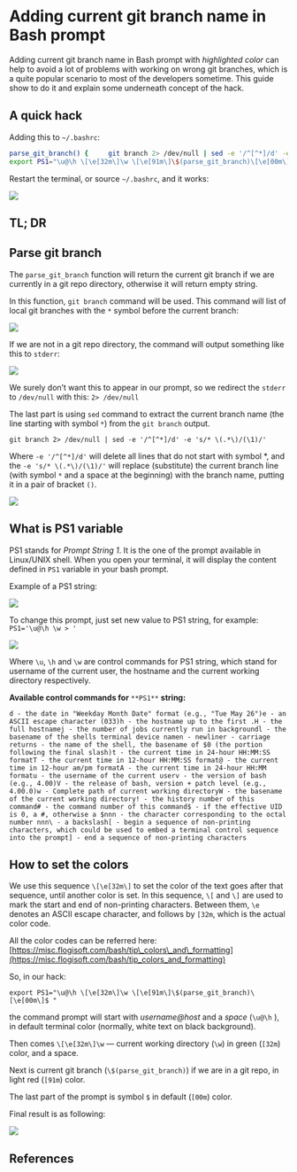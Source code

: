 # Adding current git branch name in Bash prompt

Adding current git branch name in Bash prompt with _highlighted color_ can help to avoid a lot of problems with working on wrong git branches, which is a quite popular scenario to most of the developers sometime. This guide show to do it and explain some underneath concept of the hack.

## A quick hack

Adding this to `~/.bashrc`:

```bash
parse_git_branch() {     git branch 2> /dev/null | sed -e '/^[^*]/d' -e 's/* \(.*\)/(\1)/'}
export PS1="\u@\h \[\e[32m\]\w \[\e[91m\]\$(parse_git_branch)\[\e[00m\]$ "
```

Restart the terminal, or source `~/.bashrc`, and it works:

![](https://miro.medium.com/v2/resize:fit:700/1*JFi3MdZFFVUhXWmi_AGrWA.png)

## TL; DR

## Parse git branch

The `parse_git_branch` function will return the current git branch if we are currently in a git repo directory, otherwise it will return empty string.

In this function, `git branch` command will be used. This command will list of local git branches with the `*` symbol before the current branch:

![](https://miro.medium.com/v2/resize:fit:628/1*von0p7N7REbSC_-OTuOjBg.png)

If we are not in a git repo directory, the command will output something like this to `stderr`:

![](https://miro.medium.com/v2/resize:fit:700/1*_8CONzELqUxEffJ3CzIMrA.png)

We surely don’t want this to appear in our prompt, so we redirect the `stderr` to `/dev/null` with this: `2> /dev/null`

The last part is using `sed` command to extract the current branch name (the line starting with symbol `*`) from the `git branch` output.

```
git branch 2> /dev/null | sed -e '/^[^*]/d' -e 's/* \(.*\)/(\1)/'
```

Where `-e '/^[^*]/d'` will delete all lines that do not start with symbol \*, and the `-e 's/* \(.*\)/(\1)/'` will replace (substitute) the current branch line (with symbol `*` and a space at the beginning) with the branch name, putting it in a pair of bracket `()`.

![](https://miro.medium.com/v2/resize:fit:700/1*PQNpR2of90GQUZB1B3ACYA.png)

## What is PS1 variable

PS1 stands for _Prompt String 1_. It is the one of the prompt available in Linux/UNIX shell. When you open your terminal, it will display the content defined in `PS1` variable in your bash prompt.

Example of a PS1 string:

![](https://miro.medium.com/v2/resize:fit:649/1*XfkaC0Z69IytKf6TR-2-QQ.png)

To change this prompt, just set new value to PS1 string, for example: `PS1='\u@\h \w > '`

![](https://miro.medium.com/v2/resize:fit:484/1*ZReHPIoY-BbB26-mFq70jQ.png)

Where `\u`, `\h` and `\w` are control commands for PS1 string, which stand for username of the current user, the hostname and the current working directory respectively.

**Available control commands for** `**PS1**` **string:**

```
d - the date in "Weekday Month Date" format (e.g., "Tue May 26")e - an ASCII escape character (033)h - the hostname up to the first .H - the full hostnamej - the number of jobs currently run in backgroundl - the basename of the shells terminal device namen - newliner - carriage returns - the name of the shell, the basename of $0 (the portion following the final slash)t - the current time in 24-hour HH:MM:SS formatT - the current time in 12-hour HH:MM:SS format@ - the current time in 12-hour am/pm formatA - the current time in 24-hour HH:MM formatu - the username of the current userv - the version of bash (e.g., 4.00)V - the release of bash, version + patch level (e.g., 4.00.0)w - Complete path of current working directoryW - the basename of the current working directory! - the history number of this command# - the command number of this command$ - if the effective UID is 0, a #, otherwise a $nnn - the character corresponding to the octal number nnn\ - a backslash[ - begin a sequence of non-printing characters, which could be used to embed a terminal control sequence into the prompt] - end a sequence of non-printing characters
```

## How to set the colors

We use this sequence `\[\e[32m\]` to set the color of the text goes after that sequence, until another color is set. In this sequence, `\[` and `\]` are used to mark the start and end of non-printing characters. Between them, `\e` denotes an ASCII escape character, and follows by `[32m`, which is the actual color code.

All the color codes can be referred here: [https://misc.flogisoft.com/bash/tip\_colors\_and\_formatting](https://misc.flogisoft.com/bash/tip_colors_and_formatting)

So, in our hack:

```
export PS1="\u@\h \[\e[32m\]\w \[\e[91m\]\$(parse_git_branch)\[\e[00m\]$ "
```

the command prompt will start with _username@host_ and a _space_ (`\u@\h` ), in default terminal color (normally, white text on black background).

Then comes `\[\e[32m\]\w` — current working directory (`\w`) in green (`[32m`) color, and a space.

Next is current git branch (`\$(parse_git_branch)`) if we are in a git repo, in light red (`[91m`) color.

The last part of the prompt is symbol `$` in default (`[00m`) color.

Final result is as following:

![](https://miro.medium.com/v2/resize:fit:700/1*gx1rATaJ3noDeUAe8gKWLA.png)

## References
